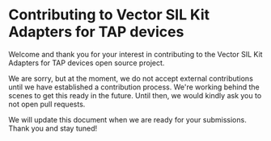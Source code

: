 # Contributing to Vector SIL Kit Adapters for TAP devices

Welcome and thank you for your interest in contributing to the Vector SIL Kit Adapters for TAP devices
open source project.

We are sorry, but at the moment, we do not accept external contributions until
we have established a contribution process. We're working behind the scenes to
get this ready in the future. Until then, we would kindly ask you to not open pull
requests.

We will update this document when we are ready for your submissions.
Thank you and stay tuned!
